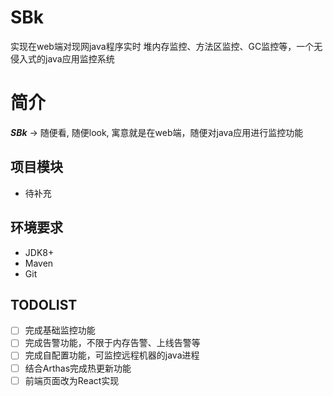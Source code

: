 # SBk
实现在web端对现网java程序实时 堆内存监控、方法区监控、GC监控等，一个无侵入式的java应用监控系统

# 简介
***SBk*** -> 随便看, 随便look, 寓意就是在web端，随便对java应用进行监控功能

## 项目模块<br>
- 待补充

## 环境要求<br>

- JDK8+<br>
- Maven<br>
- Git<br>

## TODOLIST<br>

-[ ] 完成基础监控功能<br>
-[ ] 完成告警功能，不限于内存告警、上线告警等<br>
-[ ] 完成自配置功能，可监控远程机器的java进程<br>
-[ ] 结合Arthas完成热更新功能<br>
-[ ] 前端页面改为React实现<br>
